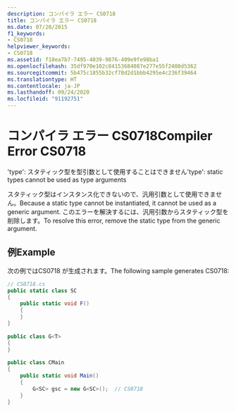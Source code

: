 ```yaml
---
description: コンパイラ エラー CS0718
title: コンパイラ エラー CS0718
ms.date: 07/20/2015
f1_keywords:
- CS0718
helpviewer_keywords:
- CS0718
ms.assetid: f18ea7b7-7495-4039-9876-409e9fe98ba1
ms.openlocfilehash: 35df970e102c84153684087e277e55f2408d5362
ms.sourcegitcommit: 5b475c1855b32cf78d2d1bbb4295e4c236f39464
ms.translationtype: HT
ms.contentlocale: ja-JP
ms.lasthandoff: 09/24/2020
ms.locfileid: "91192751"
---
```

# <a name="compiler-error-cs0718"></a><span data-ttu-id="83efe-103">コンパイラ エラー CS0718</span><span class="sxs-lookup"><span data-stu-id="83efe-103">Compiler Error CS0718</span></span>

<span data-ttu-id="83efe-104">'type': スタティック型を型引数として使用することはできません</span><span class="sxs-lookup"><span data-stu-id="83efe-104">'type': static types cannot be used as type arguments</span></span>  
  
 <span data-ttu-id="83efe-105">スタティック型はインスタンス化できないので、汎用引数として使用できません。</span><span class="sxs-lookup"><span data-stu-id="83efe-105">Because a static type cannot be instantiated, it cannot be used as a generic argument.</span></span> <span data-ttu-id="83efe-106">このエラーを解決するには、汎用引数からスタティック型を削除します。</span><span class="sxs-lookup"><span data-stu-id="83efe-106">To resolve this error, remove the static type from the generic argument.</span></span>  
  
## <a name="example"></a><span data-ttu-id="83efe-107">例</span><span class="sxs-lookup"><span data-stu-id="83efe-107">Example</span></span>  

 <span data-ttu-id="83efe-108">次の例ではCS0718 が生成されます。</span><span class="sxs-lookup"><span data-stu-id="83efe-108">The following sample generates CS0718:</span></span>  
  
```csharp  
// CS0718.cs  
public static class SC  
{  
    public static void F()  
    {  
    }  
}  
  
public class G<T>  
{  
}  
  
public class CMain  
{  
    public static void Main()  
    {  
        G<SC> gsc = new G<SC>();  // CS0718  
    }  
}  
```
